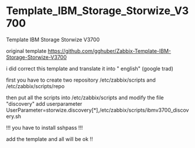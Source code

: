 # Template_IBM_Storage_Storwize_V3700
Template IBM Storage Storwize V3700

original template
https://github.com/gghuber/Zabbix-Template-IBM-Storage-Storwize-V3700


i did correct this template and translate it into " english" (google trad)

first you have to create two repository /etc/zabbix/scripts and /etc/zabbix/scripts/repo

then put all the scripts into /etc/zabbix/scripts  and modify the file "discovery"
add userparameter
UserParameter=storwize.discovery[*],/etc/zabbix/scripts/ibmv3700_discovery.sh

!!! you have to install sshpass !!!

add the template and all will be ok !!

